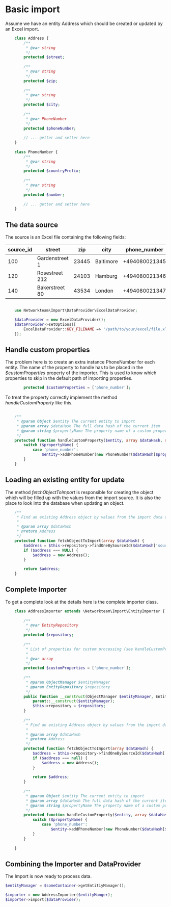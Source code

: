 
# Basic import


Assume we have an entity Address which should be created or updated by an Excel import. 

```php
	class Address {
		/**
		 * @var string
		 */
		protected $street;
	
		/**
		 * @var string
		 */
		protected $zip;
	
		/**
		 * @var string
		 */
		protected $city;
	
		/**
		 * @var PhoneNumber
		 */
		protected $phoneNumber;
		
		// ... getter and setter here
	}
	
	class PhoneNumber {
		/**
		 * @var string
		 */
		protected $countryPrefix;
	
		/**
		 * @var string
		 */
		protected $number;
		
		// ... getter and setter here
	}
```
## The data source

The source is an Excel file containing the following fields:

|source_id|street        |zip  |city     |phone_number |
|---------|--------------|-----|---------|-------------|
|100      |Gardenstreet 1|23445|Baltimore|+494080021345|
|120      |Rosestreet 212|24103|Hamburg  |+494080021346|
|140      |Bakerstreet 80|43534|London   |+494080021347|

```php

	use Networkteam\Import\DataProvider\ExcelDataProvider;

	$dataProvider = new ExcelDataProvider();
	$dataProvider->setOptions([
		ExcelDataProvider::KEY_FILENAME => '/path/to/your/excel/file.xls',
	]);
```

## Handle custom properties

The problem here is to create an extra instance PhoneNumber for each entity. 
The name of the property to handle has to be placed in the *$customProperties* 
property of the importer. This is used to know which properties to skip in the default path of importing properties.

```php
		protected $customProperties = ['phone_number'];
```
 To treat the property correctly implement the method *handleCustomProperty* like this.

```php

	/**
	 * @param Object $entity The current entity to import
	 * @param array $dataHash The full data hash of the current item
	 * @param string $propertyName The property name of a custom property
	 */
	protected function handleCustomProperty($entity, array $dataHash, string $propertyName) {
		switch ($propertyName) {
			case 'phone_number':
				$entity->addPhoneNumber(new PhoneNumber($dataHash[$propertyName]));
		}
	}
```


## Loading an existing entity for update

The method *fetchObjectToImport* is responsible for creating the object which will be filled up with the values from the import source. It is also the place to look into the database when updating an object.

```php
	/**
	 * Find an existing Address object by values from the import data or create a new one
	 *
	 * @param array $dataHash
	 * @return Address
	 */
	protected function fetchObjectToImport(array $dataHash) {
		$address = $this->repository->findOneBySourceId($dataHash['source_id']);
		if ($address === NULL) {
			$address = new Address();
		}

		return $address;
	}
```

## Complete Importer
To get a complete look at the details here is the complete importer class.

```php
	class AddressImporter extends \Networkteam\Import\EntityImporter {
	
		/**
		 * @var EntityRepository
		 */
		protected $repository;
	
		/**
		 * List of properties for custom processing (see handleCustomProperty)
		 *
		 * @var array
		 */
		protected $customProperties = ['phone_number'];
	
		/**
		 * @param ObjectManager $entityManager
		 * @param EntityRepository $repository
		 */
		public function __construct(ObjectManager $entityManager, EntityRepository $repository) {
			parent::__construct($entityManager);
			$this->repository = $repository;
		}
	
		/**
		 * Find an existing Address object by values from the import data or create a new one
		 *
		 * @param array $dataHash
		 * @return Address
		 */
		protected function fetchObjectToImport(array $dataHash) {
			$address = $this->repository->findOneBySourceId($dataHash['source_id']);
			if ($address === null) {
				$address = new Address();
			}
	
			return $address;
		}
	
		/**
		 * @param Object $entity The current entity to import
		 * @param array $dataHash The full data hash of the current item
		 * @param string $propertyName The property name of a custom property
		 */
		protected function handleCustomProperty($entity, array $dataHash, string $propertyName) {
			switch ($propertyName) {
				case 'phone_number':
					$entity->addPhoneNumber(new PhoneNumber($dataHash[$propertyName]));
			}
		}
	
	}
```


## Combining the Importer and DataProvider

The Import is now ready to process data.

```php
$entityManager = $someContainer->getEntitiyManager();

$importer = new AddressImporter($entityManger);
$importer->import($dataProvider);

```
